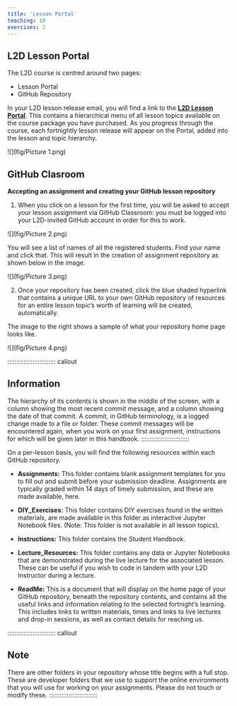 ```yaml
---
title: 'Lesson Portal'
teaching: 10
exercises: 2
---
```


## L2D Lesson Portal

The L2D course is centred around two pages: 

* Lesson Portal  
* GitHub Repository 
 
In your L2D lesson release email, you will find a link to the [**L2D Lesson Portal**](https://learntodiscover.ai/login/). This contains a hierarchical menu of all lesson topics available on the course package you have purchased. As you progress through the course, each fortnightly lesson release will appear on the Portal, added into the lesson and topic hierarchy.  

![](fig/Picture 1.png)

## GitHub Clasroom

 **Accepting an assignment and creating your GitHub lesson repository**

1. When you click on a lesson for the first time, you will be asked to accept your lesson assignment via GitHub Classroom: you must be logged into your L2D-invited GitHub account in order for this to work. 

![](fig/Picture 2.png)

You will see a list of names of all the registered students. Find your name and click that. This will result in the creation of assignment repository as shown below in the image.  

![](fig/Picture 3.png)


2. Once your repository has been created, click the blue shaded hyperlink that contains a unique URL to your own GitHub repository of resources for an entire lesson topic’s worth of learning will be created, automatically.  

The image to the right shows a sample of what your repository home page looks like.  

![](fig/Picture 4.png)
 
::::::::::::::::::::::::::: callout
## Information
The hierarchy of its contents is shown in the middle of the screen, with a column showing the most recent commit message, and a column showing the date of that commit. A commit, in GitHub terminology, is a logged change made to a file or folder. These commit messages will be encountered again, when you work on your first assignment, instructions for which will be given later in this handbook. 
:::::::::::::::::::::::::::

On a per-lesson basis, you will find the following resources within each GitHub repository. 
 
- **Assignments:** This folder contains blank assignment templates for you to fill out and submit before your submission deadline. Assignments are typically graded within 14 days of timely submission, and these are made available, here. 

- **DIY_Exercises:** This folder contains DIY exercises found in the written materials, are made available in this folder as interactive Jupyter Notebook files. (Note: This folder is not available in all lesson topics). 

- **Instructions:** This folder contains the Student Handbook. 

- **Lecture_Resources:** This folder contains any data or Jupyter Notebooks that are demonstrated during the live lecture for the associated lesson. These can be useful if you wish to code in tandem with your L2D Instructor during a lecture. 

- **ReadMe:** This is a document that will display on the home page of your GitHub repository, beneath the repository contents, and contains all the useful links and information relating to the selected fortnight’s learning. This includes links to written materials, times and links to live lectures and drop-in sessions, as well as contact details for reaching us. 
 
::::::::::::::::::::::::::: callout
## Note
There are other folders in your repository whose title begins with a full stop. These are developer folders that we use to support the online environments that you will use for working on your assignments. Please do not touch or modify these. 
:::::::::::::::::::::::::::